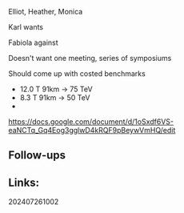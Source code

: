 Elliot, Heather, Monica

Karl wants 

Fabiola against 

Doesn't want one meeting, series of symposiums 

Should come up with costed benchmarks 
- 12.0 T 91km -> 75 TeV
- 8.3  T 91km -> 50 TeV
- 

https://docs.google.com/document/d/1oSxdf6VS-eaNCTq_Gq4Eog3gglwD4kRQF9pBeywVmHQ/edit


## Follow-ups


## Links: 



202407261002
